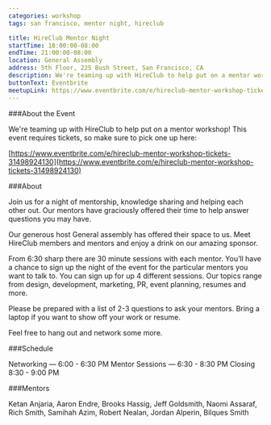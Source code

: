 ```yaml
---
categories: workshop
tags: san francisco, mentor night, hireclub

title: HireClub Mentor Night
startTime: 18:00:00-08:00
endTime: 21:00:00-08:00
location: General Assembly
address: 5th Floor, 225 Bush Street, San Francisco, CA
description: We're teaming up with HireClub to help put on a mentor workshop!
buttonText: Eventbrite
meetupLink: https://www.eventbrite.com/e/hireclub-mentor-workshop-tickets-31498924130
---
```


###About the Event 

We're teaming up with HireClub to help put on a mentor workshop! This event requires tickets, so make sure to pick one up here: 

[https://www.eventbrite.com/e/hireclub-mentor-workshop-tickets-31498924130](https://www.eventbrite.com/e/hireclub-mentor-workshop-tickets-31498924130)

###About

Join us for a night of mentorship, knowledge sharing and helping each other out. Our mentors have graciously offered their time to help answer questions you may have.

Our generous host General assembly has offered their space to us. Meet HireClub members and mentors and enjoy a drink on our amazing sponsor. 

From 6:30 sharp there are 30 minute sessions with each mentor. You’ll have a chance to sign up the night of the event for the particular mentors you want to talk to. You can sign up for up 4 different sessions. Our topics range from design, development, marketing, PR, event planning, resumes and more.

Please be prepared with a list of 2-3 questions to ask your mentors. Bring a laptop if you want to show off your work or resume.

Feel free to hang out and network some more.

###Schedule

Networking — 6:00 - 6:30 PM 
Mentor Sessions — 6:30 - 8:30 PM 
Closing 8:30 - 9:00 PM 

###Mentors

Ketan Anjaria, Aaron Endre, Brooks Hassig, Jeff Goldsmith, Naomi Assaraf, Rich Smith, Samihah Azim, Robert Nealan, Jordan Alperin, Bilques Smith